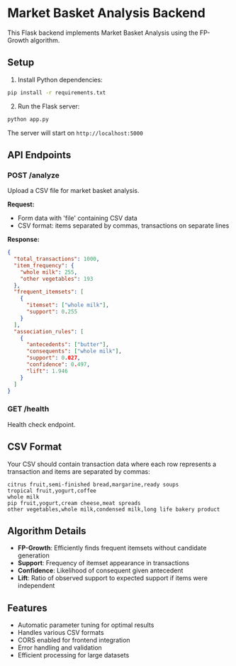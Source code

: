 # Market Basket Analysis Backend

This Flask backend implements Market Basket Analysis using the FP-Growth algorithm.

## Setup

1. Install Python dependencies:
```bash
pip install -r requirements.txt
```

2. Run the Flask server:
```bash
python app.py
```

The server will start on `http://localhost:5000`

## API Endpoints

### POST /analyze
Upload a CSV file for market basket analysis.

**Request:**
- Form data with 'file' containing CSV data
- CSV format: items separated by commas, transactions on separate lines

**Response:**
```json
{
  "total_transactions": 1000,
  "item_frequency": {
    "whole milk": 255,
    "other vegetables": 193
  },
  "frequent_itemsets": [
    {
      "itemset": ["whole milk"],
      "support": 0.255
    }
  ],
  "association_rules": [
    {
      "antecedents": ["butter"],
      "consequents": ["whole milk"],
      "support": 0.027,
      "confidence": 0.497,
      "lift": 1.946
    }
  ]
}
```

### GET /health
Health check endpoint.

## CSV Format

Your CSV should contain transaction data where each row represents a transaction and items are separated by commas:

```csv
citrus fruit,semi-finished bread,margarine,ready soups
tropical fruit,yogurt,coffee
whole milk
pip fruit,yogurt,cream cheese,meat spreads
other vegetables,whole milk,condensed milk,long life bakery product
```

## Algorithm Details

- **FP-Growth**: Efficiently finds frequent itemsets without candidate generation
- **Support**: Frequency of itemset appearance in transactions
- **Confidence**: Likelihood of consequent given antecedent
- **Lift**: Ratio of observed support to expected support if items were independent

## Features

- Automatic parameter tuning for optimal results
- Handles various CSV formats
- CORS enabled for frontend integration
- Error handling and validation
- Efficient processing for large datasets